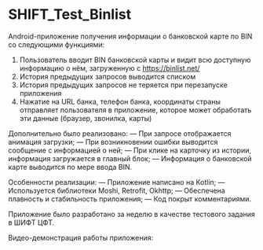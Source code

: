 # SHIFT_Test_Binlist

Android-приложение получения информации о банковской карте по BIN со следующими функциями:
1. Пользователь вводит BIN банковской карты и видит всю доступную информацию о нём, 
загруженную с https://binlist.net/
2. История предыдущих запросов выводится списком
3. История предыдущих запросов не теряется при перезапуске приложения
4. Нажатие на URL банка, телефон банка, координаты страны отправляет пользователя в 
приложение, которое может обработать эти данные (браузер, звонилка, карты)

Дополнительно было реализовано:
— При запросе отображается анимация загрузки;
— При возникновении ошибки выводится сообщение с информацией о ней;
— При клике на карточку из истории, информация загружается в главный блок;
— Информация о банковской карте выводится по мере ввода BIN.

Особенности реализации: 
— Приложение написано на Kotlin;
— Используется библиотеки Moshi, Retrofit, Okhttp;
— Обеспечена плавность и стабильность приложения;
— Код покрыт комментариями.

Приложение было разработано за неделю в качестве тестового задания в ШИФТ ЦФТ.

Видео-демонстрация работы приложения: 
